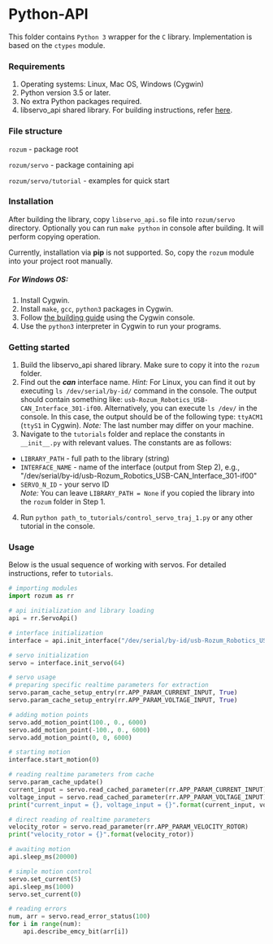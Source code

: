 # Python-API
This folder contains `Python 3` wrapper for the `C` library. 
Implementation is based on the `ctypes` module.

### Requirements
1. Operating systems: Linux, Mac OS, Windows (Cygwin)
2. Python version 3.5 or later.
3. No extra Python packages required.
4. libservo_api shared library. For building instructions, refer [here](../c/README.md).

### File structure
   `rozum` - package root
   
   `rozum/servo` - package containing api
   
   `rozum/servo/tutorial` - examples for quick start
   
### Installation
After building the library, copy `libservo_api.so` file into `rozum/servo` directory. 
Optionally you can run `make python` in console after building. It will perform copying operation.

Currently, installation via **pip** is not supported. 
So, copy the `rozum` module into your project root manually.

##### For Windows OS:
1. Install Cygwin.
2. Install `make`, `gcc`, `python3` packages in Cygwin.
3. Follow [the building guide](../c/README.md) using the Cygwin console.
4. Use the `python3` interpreter in Cygwin to run your programs.


### Getting started
1. Build the libservo_api shared library. Make sure to copy it into the `rozum` folder.
2. Find out the **_can_** interface name. 
_Hint:_ For Linux, you can find it out by executing `ls /dev/serial/by-id/` command in the console.
The output should contain something like: `usb-Rozum_Robotics_USB-CAN_Interface_301-if00`.
Alternatively, you can execute `ls /dev/` in the console. In this case, the output should be of the following type: `ttyACM1` (`ttyS1` in Cygwin). 
_Note:_ The last number may differ on your machine.
3. Navigate to the `tutorials` folder and replace the constants in `__init__.py` with relevant values. The constants are as follows:
  * `LIBRARY_PATH` - full path to the library (string)
  * `INTERFACE_NAME` - name of the interface (output from Step 2), e.g., "/dev/serial/by-id/usb-Rozum_Robotics_USB-CAN_Interface_301-if00"
  * `SERVO_N_ID` - your servo ID  
_Note:_ You can leave `LIBRARY_PATH = None` if you copied the library into the `rozum` folder in Step 1.
4. Run `python path_to_tutorials/control_servo_traj_1.py` or any other tutorial in the console.

### Usage
Below is the usual sequence of working with servos. For detailed instructions, refer to `tutorials`.
```python
# importing modules
import rozum as rr

# api initialization and library loading
api = rr.ServoApi()

# interface initialization
interface = api.init_interface("/dev/serial/by-id/usb-Rozum_Robotics_USB-CAN_Interface_301-if00")

# servo initialization
servo = interface.init_servo(64)

# servo usage
# preparing specific realtime parameters for extraction
servo.param_cache_setup_entry(rr.APP_PARAM_CURRENT_INPUT, True)
servo.param_cache_setup_entry(rr.APP_PARAM_VOLTAGE_INPUT, True)

# adding motion points
servo.add_motion_point(100., 0., 6000)
servo.add_motion_point(-100., 0., 6000)
servo.add_motion_point(0, 0, 6000)

# starting motion
interface.start_motion(0)

# reading realtime parameters from cache
servo.param_cache_update()
current_input = servo.read_cached_parameter(rr.APP_PARAM_CURRENT_INPUT)
voltage_input = servo.read_cached_parameter(rr.APP_PARAM_VOLTAGE_INPUT)
print("current_input = {}, voltage_input = {}".format(current_input, voltage_input)) # printing them

# direct reading of realtime parameters
velocity_rotor = servo.read_parameter(rr.APP_PARAM_VELOCITY_ROTOR)
print("velocity_rotor = {}".format(velocity_rotor))

# awaiting motion
api.sleep_ms(20000)

# simple motion control
servo.set_current(5)
api.sleep_ms(1000)
servo.set_current(0)

# reading errors
num, arr = servo.read_error_status(100)
for i in range(num):
    api.describe_emcy_bit(arr[i])

```

